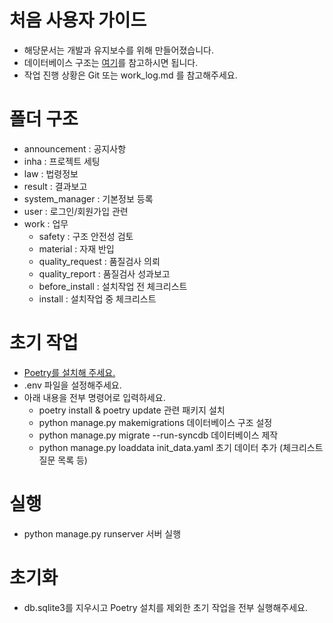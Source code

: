 # 처음 사용자 가이드

- 해당문서는 개발과 유지보수를 위해 만들어졌습니다.
- 데이터베이스 구조는 [여기](https://www.erdcloud.com/d/Ltkr3eeGtRk37g9sx)를 참고하시면 됩니다.
- 작업 진행 상황은 Git 또는 work_log.md 를 참고해주세요.

# 폴더 구조

- announcement : 공지사항
- inha : 프로젝트 세팅
- law : 법령정보
- result : 결과보고
- system_manager : 기본정보 등록
- user : 로그인/회원가입 관련
- work : 업무
  - safety : 구조 안전성 검토
  - material : 자재 반입
  - quality_request : 품질검사 의뢰
  - quality_report : 품질검사 성과보고
  - before_install : 설치작업 전 체크리스트
  - install : 설치작업 중 체크리스트


# 초기 작업
- [Poetry를 설치해 주세요.](https://python-poetry.org/docs/#installation)
- .env 파일을 설정해주세요.
- 아래 내용을 전부 명령어로 입력하세요.
  - poetry install & poetry update              관련 패키지 설치
  - python manage.py makemigrations             데이터베이스 구조 설정
  - python manage.py migrate --run-syncdb       데이터베이스 제작
  - python manage.py loaddata init_data.yaml    초기 데이터 추가 (체크리스트 질문 목록 등)

# 실행
- python manage.py runserver                    서버 실행

# 초기화
- db.sqlite3를 지우시고 Poetry 설치를 제외한 초기 작업을 전부 실행해주세요.